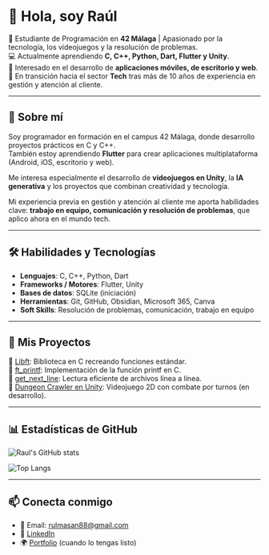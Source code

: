 # 👋 Hola, soy Raúl  

🎯 Estudiante de Programación en **42 Málaga** | Apasionado por la tecnología, los videojuegos y la resolución de problemas.  
💻 Actualmente aprendiendo **C, C++, Python, Dart, Flutter y Unity**.  
📱 Interesado en el desarrollo de **aplicaciones móviles, de escritorio y web**.  
🚀 En transición hacia el sector **Tech** tras más de 10 años de experiencia en gestión y atención al cliente.  

---

## 🚀 Sobre mí
Soy programador en formación en el campus 42 Málaga, donde desarrollo proyectos prácticos en C y C++.  
También estoy aprendiendo **Flutter** para crear aplicaciones multiplataforma (Android, iOS, escritorio y web).  

Me interesa especialmente el desarrollo de **videojuegos en Unity**, la **IA generativa** y los proyectos que combinan creatividad y tecnología.  

Mi experiencia previa en gestión y atención al cliente me aporta habilidades clave: **trabajo en equipo, comunicación y resolución de problemas**, que aplico ahora en el mundo tech.  

---

## 🛠️ Habilidades y Tecnologías
- **Lenguajes**: C, C++, Python, Dart  
- **Frameworks / Motores**: Flutter, Unity  
- **Bases de datos**: SQLite (iniciación)  
- **Herramientas**: Git, GitHub, Obsidian, Microsoft 365, Canva  
- **Soft Skills**: Resolución de problemas, comunicación, trabajo en equipo  

---

## 📂 Mis Proyectos
🔹 [Libft](https://github.com/Bohemiogenio/42/tree/main/Libft): Biblioteca en C recreando funciones estándar.  
🔹 [ft_printf](https://github.com/Bohemiogenio/42/tree/main/ft_printf): Implementación de la función printf en C.  
🔹 [get_next_line](https://github.com/Bohemiogenio/42/tree/main/get_next_line): Lectura eficiente de archivos línea a línea.  
🔹 [Dungeon Crawler en Unity](#): Videojuego 2D con combate por turnos (en desarrollo).  
 

---

## 📊 Estadísticas de GitHub
![Raul's GitHub stats](https://github-readme-stats.vercel.app/api?username=Bohemiogenio&show_icons=true&theme=tokyonight)  

![Top Langs](https://github-readme-stats.vercel.app/api/top-langs/?username=Bohemiogenio&layout=compact&theme=tokyonight)  

---

## 📫 Conecta conmigo
- 📧 Email: rulmasan88@gmail.com  
- 💼 [LinkedIn](https://www.linkedin.com/in/ra%C3%BAls%C3%A1nchezhermosilla/)  
- 🌍 [Portfolio](#) (cuando lo tengas listo)  
